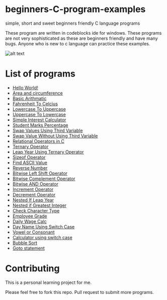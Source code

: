 
# beginners-C-program-examples
simple, short and sweet  beginners friendly C language programs 

These program are written in codeblocks ide for windows. These programs are not very sophisticated as these are beginners friendly and have many bugs. Anyone who is new to c language can practice these examples. 

![alt text](https://github.com/gouravthakur39/beginners-C-program-examples/blob/master/Screenshot.PNG)

# List of programs
- [Hello World!](https://github.com/gouravthakur39/beginners-C-program-examples/blob/master/HelloWorld.c)
- [Area and circumference](https://github.com/gouravthakur39/beginners-C-program-examples/blob/master/AreaAndCircumference.c)
- [Basic Arithmatic](https://github.com/gouravthakur39/beginners-C-program-examples/blob/master/BasicArithmatic.c)
- [Fahrenheit To Celcius](https://github.com/gouravthakur39/beginners-C-program-examples/blob/master/FahrenheitToCelciusConv.c)
- [Lowercase To Uppercase](https://github.com/gouravthakur39/beginners-C-program-examples/blob/master/LowercaseToUppercase.c)
- [Uppercase To Lowercase](https://github.com/gouravthakur39/beginners-C-program-examples/blob/master/UppercaseToLowercase.c)
- [Simple Interest Calculator](https://github.com/gouravthakur39/beginners-C-program-examples/blob/master/SimpleInterestCalculator.c)
- [Student Marks Percentage](https://github.com/gouravthakur39/beginners-C-program-examples/blob/master/StudentMarksPercentage.c)
- [Swap Values Using Third Variable](https://github.com/gouravthakur39/beginners-C-program-examples/blob/master/SwapValueUsingThirdVariable.c)
- [Swap Value Without Using Third Variable](https://github.com/gouravthakur39/beginners-C-program-examples/blob/master/SwapValueWithoutUsingThirdVariable.c)
- [Relational Operators in C](https://github.com/gouravthakur39/beginners-C-program-examples/blob/master/RelationalOperators.c)
- [Ternary Operator](https://github.com/gouravthakur39/beginners-C-program-examples/blob/master/TernaryOperator.c)
- [Leap Year Using Ternary Operator](https://github.com/gouravthakur39/beginners-C-program-examples/blob/master/LeapYearTernaryOperator.c)
- [Sizeof Operator](https://github.com/gouravthakur39/beginners-C-program-examples/blob/master/SizeofOperator.c)
- [Find ASCII Value](https://github.com/gouravthakur39/beginners-C-program-examples/blob/master/FindAsciiValue.c)
- [Reverse Number](https://github.com/gouravthakur39/beginners-C-program-examples/blob/master/ReverseNumber.c)
- [Bitwise Left Shift Operator](https://github.com/gouravthakur39/beginners-C-program-examples/blob/master/BitwiseLeftshiftOperator.c)
- [Bitwise Complement Operator](https://github.com/gouravthakur39/beginners-C-program-examples/blob/master/BitwiseComplementOperator.c)
- [Bitwise AND Operator](https://github.com/gouravthakur39/beginners-C-program-examples/blob/master/BitwiseAndOperator.c)
- [Increment Operator](https://github.com/gouravthakur39/beginners-C-program-examples/blob/master/IncrementOperator.c)
- [Decrement Operator](https://github.com/gouravthakur39/beginners-C-program-examples/blob/master/DecrementOperator.c)
- [Nested If Leap Year](https://github.com/gouravthakur39/beginners-C-program-examples/blob/master/NestedIfLeapYear.c)
- [Nested if Greatest Integer](https://github.com/gouravthakur39/beginners-C-program-examples/blob/master/NestedifGreatestInteger.c)
- [Check Character Type](https://github.com/gouravthakur39/beginners-C-program-examples/blob/master/CheckCharacterType.c)
- [Employee Grade](https://github.com/gouravthakur39/beginners-C-program-examples/blob/master/EmployeeGrade.c)
- [Daily Wage Calc](https://github.com/gouravthakur39/beginners-C-program-examples/blob/master/DailyWageCalc.c)
- [Day Name Using Switch Case](https://github.com/gouravthakur39/beginners-C-program-examples/blob/master/DayNameUsingSwitchCase.c)
- [Vowel or Consonant](https://github.com/gouravthakur39/beginners-C-program-examples/blob/master/VowelorConsonant.c)
- [Calculator using switch case](https://github.com/gouravthakur39/beginners-C-program-examples/blob/master/CalcUsingSwitchCase.c)
- [Bubble Sort](https://github.com/gouravthakur39/beginners-C-program-examples/blob/master/BubbleSort.c)
- [Goto statement](https://github.com/gouravthakur39/beginners-C-program-examples/blob/master/GotoStatementEvenOrOdd.c)


# Contributing
This is a personal learning project for me.

Please feel free to fork this repo. Pull request to submit more programs.
